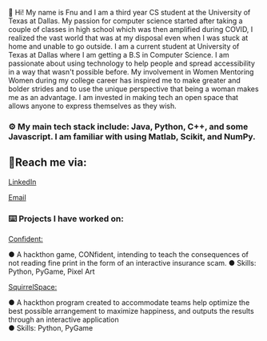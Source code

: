 
🌸 Hi! My name is Fnu and I am a third year CS student at the University of Texas at Dallas. My passion for computer science started after taking a couple of classes in high school which was then amplified during COVID, I realized the vast world that was at my disposal even when I was stuck at home and unable to go outside. I am a current student at University of Texas at Dallas where I am getting a B.S in Computer Science. I am passionate about using technology to help people and spread accessibility in a way that wasn't possible before. My involvement in Women Mentoring Women during my college career has inspired me to make greater and bolder strides and to use the unique perspective that being a woman makes me as an advantage. I am invested in making tech an open space that allows anyone to express themselves as they wish.

### ⚙️ My main tech stack include: Java, Python, C++, and some Javascript. I am familiar with using Matlab, Scikit, and NumPy.
## 💭Reach me via: 
[LinkedIn](https://www.linkedin.com/in/fnu-pankhuri/)

[Email](pxg220067@utdallas.edu)


### ⌨️ Projects I have worked on:
  [Confident:](https://devpost.com/software/confident-insurance)
  
● A hackthon game, CONfident, intending to teach the consequences of not reading fine print in the form of an interactive insurance scam.
● Skills: Python, PyGame, Pixel Art 
      
[SquirrelSpace:](https://devpost.com/software/michael-manders-big-fun-time)    

● A hackthon program created to accommodate teams help optimize the best possible arrangement to maximize happiness, and outputs the results through an interactive application   
● Skills: Python, PyGame 
<!--

Here are some ideas to get you started:

- 🔭 I’m currently working on ...
- 🌱 I’m currently learning ...
- 👯 I’m looking to collaborate on ...
- 🤔 I’m looking for help with ...
- 💬 Ask me about ...
- 📫 How to reach me: ...
- 😄 Pronouns: 
- ⚡ Fun fact: ...
-->
